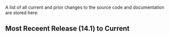 A list of all current and prior changes to the source code and documentation are stored here:

Most Receent Release (14.1) to Current
---------------------------------------------

